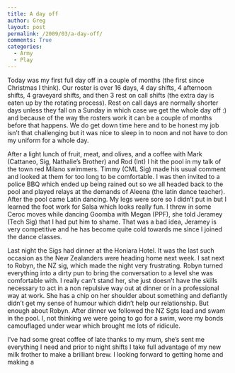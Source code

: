```yaml
---
title: A day off
author: Greg
layout: post
permalink: /2009/03/a-day-off/
comments: True
categories:
  - Army
  - Play
---
```

Today was my first full day off in a couple of months (the first since Christmas I think). Our roster is over 16 days, 4 day shifts, 4 afternoon shifts, 4 graveyard shifts, and then 3 rest on call shifts (the extra day is eaten up by the rotating process). Rest on call days are normally shorter days unless they fall on a Sunday in which case we get the whole day off :) and because of the way the rosters work it can be a couple of months before that happens. We do get down time here and to be honest my job isn&#8217;t that challenging but it was nice to sleep in to noon and not have to don my uniform for a whole day. 

After a light lunch of fruit, meat, and olives, and a coffee with Mark (Cattaneo, Sig, Nathalie&#8217;s Brother) and Rod (Int) I hit the pool in my talk of the town red Milano swimmers. Timmy (CML Sig) made his usual comment and looked at them for too long to be comfortable. I was then invited to a police BBQ which ended up being rained out so we all headed back to the pool and played relays at the demands of Aleena (the latin dance teacher). After the pool came Latin dancing. My legs were sore so I didn&#8217;t put in but I learned the foot work for Salsa which looks really fun. I threw in some Ceroc moves while dancing Goomba with Megan (PPF), she told Jeramey (Tech Sig) that I had put him to shame. That was a bad idea, Jeramey is very competitive and he has become quite cold towards me since I joined the dance classes. 

Last night the Sigs had dinner at the Honiara Hotel. It was the last such occasion as the New Zealanders were heading home next week. I sat next to Robyn, the NZ sig, which made the night very frustrating. Robyn turned everything into a dirty pun to bring the conversation to a level she was comfortable with. I really can&#8217;t stand her, she just doesn&#8217;t have the skills necessary to act in a non repulsive way out at dinner or in a professional way at work. She has a chip on her shoulder about something and defiantly didn&#8217;t get my sense of humour which didn&#8217;t help our relationship. But enough about Robyn. After dinner we followed the NZ Sgts lead and swam in the pool. I, not thinking we were going to go for a swim, wore my bonds camouflaged under wear which brought me lots of ridicule.

I&#8217;ve had some great coffee of late thanks to my mum, she&#8217;s sent me everything I need and prior to night shifts I take full advantage of my new milk frother to make a brilliant brew. I looking forward to getting home and making a